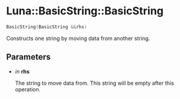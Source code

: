 # Luna::BasicString::BasicString

```c++
BasicString(BasicString &&rhs)
```

Constructs one string by moving data from another string. 



## Parameters
* *in* **rhs**

    The string to move data from. This string will be empty after this operation. 

